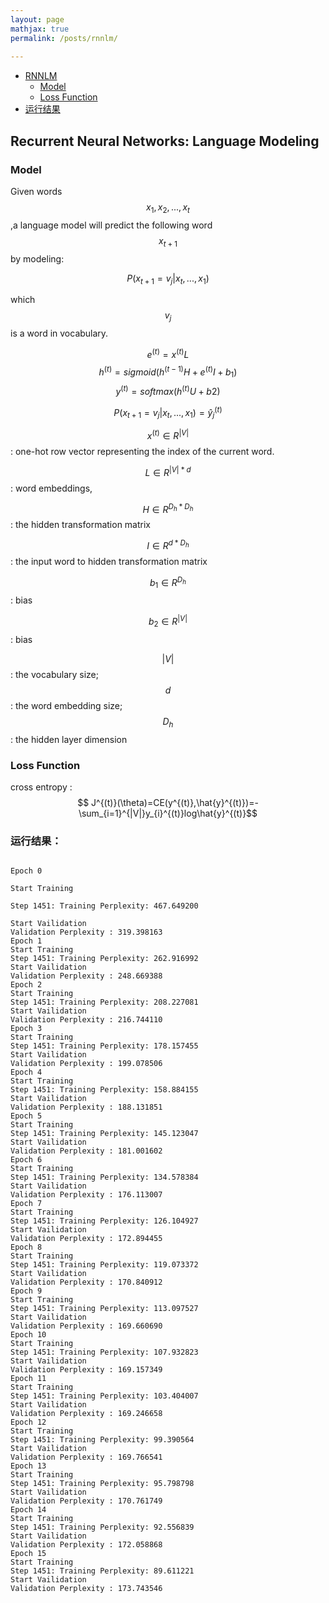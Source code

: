 ```yaml
---
layout: page
mathjax: true
permalink: /posts/rnnlm/
    
---
```


- [RNNLM](#rnnlm)
  - [Model](#model)
  - [Loss Function](#loss)
- [运行结果](#result)
    
<a name="rnnlm"> </a>

## Recurrent Neural Networks: Language Modeling

<a name='model'></a>

### Model

Given words $$ x_{1},x_{2},...,x_{t}$$ ,a language model will predict the following word $$ x_{t+1}$$  by modeling:

$$ P(x_{t+1}=v_{j}|x_{t},...,x_{1})$$ 

which $$ v_{j}$$  is a word in vocabulary.

$$ e^{(t)}=x^{(t)}L $$ 
$$ h^{(t)}=sigmoid(h^{(t-1)}H + e^{(t)}I + b_{1})$$ 
$$ y^{(t)}=softmax(h^{(t)}U + b2)$$ 

$$ P(x_{t+1}=v_{j}|x_{t},...,x_{1})=\hat{y}_{j}^{(t)}$$ 

$$ x^{(t)}\in R^{|V|}$$  : one-hot row vector representing the index of the current word. 

$$ L\in R^{|V|*d}$$  : word embeddings, 

$$ H\in R^{D_{h}*D_{h}}$$  : the hidden transformation matrix

$$ I\in R^{d*D_{h}}$$  : the input word to hidden transformation matrix

$$ b_{1} \in R^{D_{h}}$$  : bias

$$ b_{2} \in R^{|V|}$$  : bias

$$ |V|$$  : the vocabulary size; $$ d$$  : the word embedding size; $$ D_{h}$$  : the hidden layer dimension

### Loss Function
cross entropy :
$$ J^{(t)}(\theta)=CE(y^{(t)},\hat{y}^{(t)})=-\sum_{i=1}^{|V|}y_{i}^{(t)}log\hat{y}^{(t)}$$ 

<a name="result"></a>

### 运行结果：

```

Epoch 0

Start Training

Step 1451: Training Perplexity: 467.649200

Start Vailidation
Validation Perplexity : 319.398163
Epoch 1
Start Training
Step 1451: Training Perplexity: 262.916992
Start Vailidation
Validation Perplexity : 248.669388
Epoch 2
Start Training
Step 1451: Training Perplexity: 208.227081
Start Vailidation
Validation Perplexity : 216.744110
Epoch 3
Start Training
Step 1451: Training Perplexity: 178.157455
Start Vailidation
Validation Perplexity : 199.078506
Epoch 4
Start Training
Step 1451: Training Perplexity: 158.884155
Start Vailidation
Validation Perplexity : 188.131851
Epoch 5
Start Training
Step 1451: Training Perplexity: 145.123047
Start Vailidation
Validation Perplexity : 181.001602
Epoch 6
Start Training
Step 1451: Training Perplexity: 134.578384
Start Vailidation
Validation Perplexity : 176.113007
Epoch 7
Start Training
Step 1451: Training Perplexity: 126.104927
Start Vailidation
Validation Perplexity : 172.894455
Epoch 8
Start Training
Step 1451: Training Perplexity: 119.073372
Start Vailidation
Validation Perplexity : 170.840912
Epoch 9
Start Training
Step 1451: Training Perplexity: 113.097527
Start Vailidation
Validation Perplexity : 169.660690
Epoch 10
Start Training
Step 1451: Training Perplexity: 107.932823
Start Vailidation
Validation Perplexity : 169.157349
Epoch 11
Start Training
Step 1451: Training Perplexity: 103.404007
Start Vailidation
Validation Perplexity : 169.246658
Epoch 12
Start Training
Step 1451: Training Perplexity: 99.390564
Start Vailidation
Validation Perplexity : 169.766541
Epoch 13
Start Training
Step 1451: Training Perplexity: 95.798798
Start Vailidation
Validation Perplexity : 170.761749
Epoch 14
Start Training
Step 1451: Training Perplexity: 92.556839
Start Vailidation
Validation Perplexity : 172.058868
Epoch 15
Start Training
Step 1451: Training Perplexity: 89.611221
Start Vailidation
Validation Perplexity : 173.743546

```
